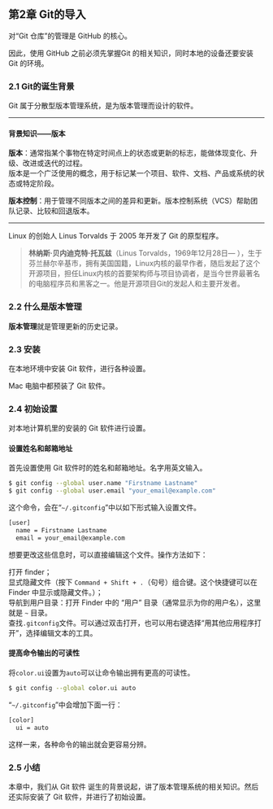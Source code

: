 ## 第2章  Git的导入

对“Git 仓库”的管理是 GitHub 的核心。

因此，使用 GitHub 之前必须先掌握Git 的相关知识，同时本地的设备还要安装 Git 的环境。

### 2.1  Git的诞生背景

Git 属于分散型版本管理系统，是为版本管理而设计的软件。

---

#### 背景知识——版本

**版本**：通常指某个事物在特定时间点上的状态或更新的标志，能做体现变化、升级、改进或迭代的过程。<br>版本是一个广泛使用的概念，用于标记某一个项目、软件、文档、产品或系统的状态或特定阶段。

**版本控制**：用于管理不同版本之间的差异和更新。版本控制系统（VCS）帮助团队记录、比较和回退版本。

---

Linux 的创始人 Linus Torvalds 于 2005 年开发了 Git 的原型程序。

>  **林纳斯·贝内迪克特·托瓦兹**（Linus Torvalds，1969年12月28日— ），生于芬兰赫尔辛基市，拥有美国国籍，Linux内核的最早作者，随后发起了这个开源项目，担任Linux内核的首要架构师与项目协调者，是当今世界最著名的电脑程序员和黑客之一。他是开源项目Git的发起人和主要开发者。

### 2.2  什么是版本管理

**版本管理**就是管理更新的历史记录。

### 2.3  安装

在本地环境中安装 Git 软件，进行各种设置。

Mac 电脑中都预装了 Git 软件。

### 2.4  初始设置

对本地计算机里的安装的 Git 软件进行设置。

#### 设置姓名和邮箱地址

首先设置使用 Git 软件时的姓名和邮箱地址。名字用英文输入。

```bash
$ git config --global user.name "Firstname Lastname"
$ git config --global user.email "your_email@example.com"
```

这个命令，会在“`~/.gitconfig`”中以如下形式输入设置文件。

```bash
[user]
  name = Firstname Lastname
  email = your_email@example.com
```

想要更改这些信息时，可以直接编辑这个文件。操作方法如下：

打开 finder；<br>显式隐藏文件（按下 `Command + Shift + .`（句号）组合键。这个快捷键可以在 Finder 中显示或隐藏文件。）；<br>导航到用户目录：打开 Finder 中的 “用户” 目录（通常显示为你的用户名），这里就是 `~` 目录。<br> 查找`.gitconfig`文件。可以通过双击打开，也可以用右键选择“用其他应用程序打开”，选择编辑文本的工具。

#### 提高命令输出的可读性

将`color.ui`设置为`auto`可以让命令输出拥有更高的可读性。

```bash
$ git config --global color.ui auto
```

“`~/.gitconfig`”中会增加下面一行：<br>

```bash
[color]
  ui = auto
```

这样一来，各种命令的输出就会更容易分辨。

### 2.5  小结

本章中，我们从 Git 软件 诞生的背景说起，讲了版本管理系统的相关知识。然后还实际安装了 Git 软件，并进行了初始设置。